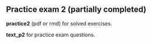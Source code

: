 ## Practice exam 2 (partially completed)
__practice2__ (pdf or rmd) for solved exercises.

__text_p2__ for practice exam questions.
